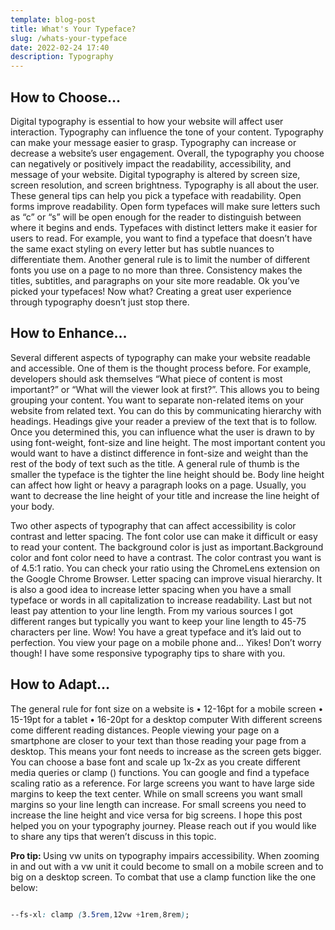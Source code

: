 ```yaml
---
template: blog-post
title: What's Your Typeface?
slug: /whats-your-typeface
date: 2022-02-24 17:40
description: Typography
---
```



## How to Choose…
<p> Digital typography is essential to how your website will affect user interaction. Typography can influence the tone of your content.  Typography can make your message easier to grasp. Typography can increase or decrease a website’s user engagement. Overall, the typography you choose can negatively or positively impact the readability, accessibility, and message of your website.  Digital typography is altered by screen size, screen resolution, and screen brightness. Typography is all about the user. These general tips can help you pick a typeface with readability. Open forms improve readability. Open form typefaces will make sure letters such as “c” or “s” will be open enough for the reader to distinguish between where it begins and ends. Typefaces with distinct letters make it easier for users to read. For example, you want to find a typeface that doesn’t have the same exact styling on every letter but has subtle nuances to differentiate them. Another general rule is to limit the number of different fonts you use on a page to no more than three. Consistency makes the titles, subtitles, and paragraphs on your site more readable.  Ok you’ve picked your typefaces! Now what? Creating a great user experience through typography doesn’t just stop there. </p>


## How to Enhance…


<p> Several different aspects of typography can make your website readable and accessible. One of them is the thought process before. For example, developers should ask themselves “What piece of content is most important?” or “What will the viewer look at first?”.   This allows you to being grouping your content.  You want to separate non-related items on your website from related text. You can do this by communicating hierarchy with headings. Headings give your reader a preview of the text that is to follow. Once you determined this, you can influence what the user is drawn to by using font-weight, font-size and line height. The most important content you would want to have a distinct difference in font-size and weight than the rest of the body of text such as the title. A general rule of thumb is the smaller the typeface is the tighter the line height should be. Body line height can affect how light or heavy a paragraph looks on a page.  Usually, you want to decrease the line height of your title and increase the line height of your body. </p>
<p> Two other aspects of typography that can affect accessibility is color contrast and letter spacing. The font color use can make it difficult or easy to read your content. The background color is just as important.Background color and font color need to have a contrast. The color contrast you want is of 4.5:1 ratio. You can check your ratio using the ChromeLens extension on the Google Chrome Browser. Letter spacing can improve visual hierarchy. It is also a good idea to increase letter spacing when you have a small typeface or words in all capitalization to increase readability. Last but not least pay attention to your line length. From my various sources I got different ranges but typically you want to keep your line length to 45-75 characters per line. Wow! You have a great typeface and it’s laid out to perfection. You view your page on a mobile phone and… Yikes! Don’t worry though! I have some responsive typography tips to share with you.</p>



## How to Adapt…


<p> The general rule for font size on a website is 
•	12-16pt for a mobile screen
•	15-19pt for a tablet
•	16-20pt for a desktop computer
With different screens come different reading distances. People viewing your page on a smartphone are closer to your text than those reading your page from a desktop. This means your font needs to increase as the screen gets bigger. You can choose a base font and scale up 1x-2x as you create different media queries or clamp () functions. You can google and find a typeface scaling ratio as a reference. For large screens you want to have large side margins to keep the text center. While on small screens you want small margins so your line length can increase.  For small screens you need to increase the line height and vice versa for big screens. I hope this post helped you on your typography journey. Please reach out if you would like to share any tips that weren’t discuss in this topic.</p>

<p> <strong> Pro tip: </strong> Using vw units on typography impairs accessibility. When zooming in and out with a vw unit it could become to small on a mobile screen and to big on a desktop screen. To combat that use a clamp function like the one below:</p>


``` css

--fs-xl: clamp (3.5rem,12vw +1rem,8rem);
```





